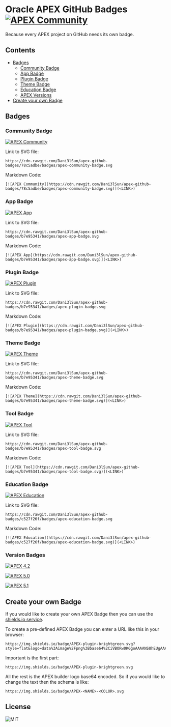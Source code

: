 # Oracle APEX GitHub Badges [![APEX Community](https://cdn.rawgit.com/Dani3lSun/apex-github-badges/78c5adbe/badges/apex-community-badge.svg)](https://github.com/Dani3lSun/apex-github-badges)

Because every APEX project on GitHub needs its own badge.


## Contents

- [Badges](#badges)
  - [Community Badge](#community-badge)
  - [App Badge](#app-badge)
  - [Plugin Badge](#plugin-badge)
  - [Theme Badge](#theme-badge)
  - [Education Badge](#education-badge)
  - [APEX Versions](#version-badges)
- [Create your own Badge](#create-your-own-badge)


## Badges


### Community Badge

[![APEX Community](https://cdn.rawgit.com/Dani3lSun/apex-github-badges/78c5adbe/badges/apex-community-badge.svg)](https://github.com/Dani3lSun/apex-github-badges)

Link to SVG file:

```
https://cdn.rawgit.com/Dani3lSun/apex-github-badges/78c5adbe/badges/apex-community-badge.svg
```

Markdown Code:

```
[![APEX Community](https://cdn.rawgit.com/Dani3lSun/apex-github-badges/78c5adbe/badges/apex-community-badge.svg)](<LINK>)
```


### App Badge

[![APEX App](https://cdn.rawgit.com/Dani3lSun/apex-github-badges/b7e95341/badges/apex-app-badge.svg)](https://github.com/Dani3lSun/apex-github-badges)

Link to SVG file:

```
https://cdn.rawgit.com/Dani3lSun/apex-github-badges/b7e95341/badges/apex-app-badge.svg
```

Markdown Code:

```
[![APEX App](https://cdn.rawgit.com/Dani3lSun/apex-github-badges/b7e95341/badges/apex-app-badge.svg)](<LINK>)
```


### Plugin Badge

[![APEX Plugin](https://cdn.rawgit.com/Dani3lSun/apex-github-badges/b7e95341/badges/apex-plugin-badge.svg)](https://github.com/Dani3lSun/apex-github-badges)

Link to SVG file:

```
https://cdn.rawgit.com/Dani3lSun/apex-github-badges/b7e95341/badges/apex-plugin-badge.svg
```

Markdown Code:

```
[![APEX Plugin](https://cdn.rawgit.com/Dani3lSun/apex-github-badges/b7e95341/badges/apex-plugin-badge.svg)](<LINK>)
```


### Theme Badge

[![APEX Theme](https://cdn.rawgit.com/Dani3lSun/apex-github-badges/b7e95341/badges/apex-theme-badge.svg)](https://github.com/Dani3lSun/apex-github-badges)

Link to SVG file:

```
https://cdn.rawgit.com/Dani3lSun/apex-github-badges/b7e95341/badges/apex-theme-badge.svg
```

Markdown Code:

```
[![APEX Theme](https://cdn.rawgit.com/Dani3lSun/apex-github-badges/b7e95341/badges/apex-theme-badge.svg)](<LINK>)
```


### Tool Badge

[![APEX Tool](https://cdn.rawgit.com/Dani3lSun/apex-github-badges/b7e95341/badges/apex-tool-badge.svg)](https://github.com/Dani3lSun/apex-github-badges)

Link to SVG file:

```
https://cdn.rawgit.com/Dani3lSun/apex-github-badges/b7e95341/badges/apex-tool-badge.svg
```

Markdown Code:

```
[![APEX Tool](https://cdn.rawgit.com/Dani3lSun/apex-github-badges/b7e95341/badges/apex-tool-badge.svg)](<LINK>)
```


### Education Badge

[![APEX Education](https://cdn.rawgit.com/Dani3lSun/apex-github-badges/c527f26f/badges/apex-education-badge.svg)](https://github.com/Dani3lSun/apex-github-badges)

Link to SVG file:

```
https://cdn.rawgit.com/Dani3lSun/apex-github-badges/c527f26f/badges/apex-education-badge.svg
```

Markdown Code:

```
[![APEX Education](https://cdn.rawgit.com/Dani3lSun/apex-github-badges/c527f26f/badges/apex-education-badge.svg)](<LINK>)
```


### Version Badges

[![APEX 4.2](https://raw.githubusercontent.com/jeffreykemp/apex-github-badges/master/badges/apex-4.2-badge.svg)](https://github.com/Dani3lSun/apex-github-badges)

[![APEX 5.0](https://raw.githubusercontent.com/jeffreykemp/apex-github-badges/master/badges/apex-5.0-badge.svg)](https://github.com/Dani3lSun/apex-github-badges)

[![APEX 5.1](https://raw.githubusercontent.com/jeffreykemp/apex-github-badges/master/badges/apex-5.1-badge.svg)](https://github.com/Dani3lSun/apex-github-badges)


## Create your own Badge

If you would like to create your own APEX Badge then you can use the [shields.io service](http://shields.io/#your-badge).

To create a pre-defined APEX Badge you can enter a URL like this in your browser:

```
https://img.shields.io/badge/APEX-plugin-brightgreen.svg?style=flat&logo=data%3Aimage%2Fpng%3Bbase64%2CiVBORw0KGgoAAAANSUhEUgAAADwAAAA7CAQAAACN8CFBAAAHHUlEQVRYw%2B1ZaUxUVxQGq4g1qNVqW0M0qXWLiqmWRHDp2KCZH9CqUWPEbVqxVJS21lQndYmaGiBAAXEBEcEAMVSUsAwwzIADwyo7CAgIqKyyzsIMs96q%2BN65784bGZB%2F9f5795xzv3vPOfcs91lZfRhvxrbVKU4ZTt5r3m%2BVA4uvOd1yOu%2B0dZZF7KfnPyvTodfDgGStSV%2BPBzJ4VnbWYO%2FIKgjJUefT2ydHEQlfM5iJsNHbI3QaK2yAU3MtIoYG1d0%2BOcOsSNTy9mpSpL83Y9WYTrvqaS9iHY9C19myity1HXrGJqBSCudZChs0r0sJkgakRUZspZC9LCIxnw11A0tjS246fKlVQgdLYH0delQg9aIpYWvi0uAAUEBepYlI4lfGBhB53By2INq2%2FqqBnhnoF24aDdZ%2F0%2FN%2BWKOo6doXI%2FOitT3UVhBnGiFUmQQiTS3hc1%2FPxU9ujtaDrftEzu%2BCDXRu7aN4jaimLtQOaFIxNe9hzxBymwVbbWnAKS1RAK2QixaZte2iDjkGW8Okiu5QNG8m8Hl7OG3EFJwSb%2F3kCuhCr09dxgZ7eZkc9ocKGoMnM%2BlVYormyQTm0cBqFBXNFLo%2FtcEPPFMpT%2BeYwHK65AArqQ%2F6lLikocPUsZALsSWrato%2BQyjyFseGAT2lMRQONNifsYUBu6WtH5ScXxfwCXPl0oNa2tML0kyUJd6jBoWi6BAOcdVbwwC6owfmfRw7ZQBbXkauW7fbSF8NOfJ1YbFTAg8zE4q%2F4fIRk%2F40dEThOn3oKWru6gqZFmTyq8k1H7tj%2FoFEPFa%2F5E%2BK2jNMs2mR6C6TfsI25d5ryr%2BedEz%2Bth8EkLA20I4pUeGl00KsFu8Jm2T2Lgo9lVhYF8W7MDw8ySY5Ic2d%2BvJz7cCUnFlL2rbiuFYNLvvIc5To89BrCFOO8BZ3GjufzxbctkXFAcRpangGHcCWelkQb1N4mP5QZgR3qilPiOOAGmALi01ciocwo0l5FmYYf1cNgmXFCSaw61VYyhHUkKet8IaUpEX3XC3OqHzrB%2B5KbMeSFFds6ZBtPUOwreSqQCK9V5zSaSAm5LuHWY%2BpihAfVtDQMk38dDomb%2B%2BUQ7YVFfoQhqj01msBtuzwOOqm9IMjB1OqIo%2FSsJxeFcBKckiZek8sh6PCg%2BOsEm%2B6DRu0unB619c5w5jtU4pI%2FupfsRrLkOQ27vKUbx3oFkCnhMDtMg3AxpZfJC5axTm4QCqU7BZrbTURI2jvSyUoObHwwscE7BmIUkpU5D5BBX4w5sl6lCUm6U9%2BNxoBtmTfBMFGcIcMcNr0LJJe%2Bwdca7VB9MMEwV7ehkeyqFKSXnQJg0VhGyYI1ocHwdGAIovPEi5V7KvXgZLFE3Va3wN9mG2TMkwu0FkDbQQFKtxNx%2FvFcQfeAzZsh0ILsAKBiUvxQclDKI8%2Bbf6S7jadVrJjnLA3duLhIjabpFdhtlVpY%2Bmau3hOf%2BfIbPbO8dj2sFIHsAGFfBsmvTAElKxEqd%2FRSp42%2BJKa1%2BlSxxqr%2Fz46oAIl30k%2FSdRfJX4GPdhW%2Bj1WpVgnBGiwnktwdAywiUsGNAB7%2F4FJmr8A10uJpCb5NjkEjKTRiCx1s%2BCFbVibGZNM0isuYy41nMTaytX%2BghWfr3KyBbAe1slVAOuTS9Jzr2NdhTHW0dw6kp14sSz0GBX4%2Fi4t7VKCjDNTiOXC9fR6MiShy%2FPTXHGxqx2z5yrahytccGIU4Pp8irmm3kTJ%2FnBaOcrj0kFzzcArTxbncGcT1cjP0KVrhlOPvQP2EIeqWQeQP6HGarx10who2%2BY59HWNzGZlc4mHpTIPaIyMRqn5yxUnodhy45mUR9cAVqEOw17AumuwYriCS%2FRc0t1arCJN%2B8kMcF8zxXKJEfCK4yBcDKLEdYzHpXWd2C1I6%2BBOx6mx1hmucOoGDSvsrhVUkVHSCN3i6cVl5dhbCMrdbKKnze1YcM0sJ21dsF9JU8%2FYswDfbjC%2B3XfQW%2Ffnzs%2Fmd%2FaAqmQG8Ua2Ld%2FZ2AV7Q9lSlzk4dcPc2iaK5mcKfGzh4Fth%2BfCfr3r65JWSv7o1%2BHuXTBFm9tGJ7%2FASCnEkKnWhy%2FwNM8W10Bwc%2Bdz0yq%2BnvCBc4OVc1E4%2Bs3XrL7zzrYvv0InFjNRu1zfloOuMVOzlq%2FwJi2CylLKDXKE3kLAFDXcXjBZ8Ip1eYG4maOHM5swVPQenfob81poInfuyi%2F0B8tVGXshyvH6baUmcj3Fuw2N0SX4l9s5nCF%2FLIpLDYwPtRh0PM86NKY%2Bv7pSzrdTed3wpq0BxLpNRrWlvvxlxxG4c%2FcfKDgUJ2yY7voz9Rd6uB1Ntlz7mSs7MH23GW6v5OzxnwLai88vNsF60H8lJDeihv%2Fg9fwi8aQEc6dyKqlHoarOMLjbCs%2BX80m%2F221hN0IiyiTsk%2BScn4MH%2Be5M%2B%2FOP5f47%2FABRC7md%2F2UDNAAAAAElFTkSuQmCC
```

Important is the first part:

```
https://img.shields.io/badge/APEX-plugin-brightgreen.svg
```

All the rest is the APEX builder logo base64 encoded. So if you would like to change the text then the schema is like:

```
https://img.shields.io/badge/APEX-<NAME>-<COLOR>.svg
```


## License

![MIT](https://github.com/Dani3lSun/apex-github-badges/blob/master/LICENSE)
